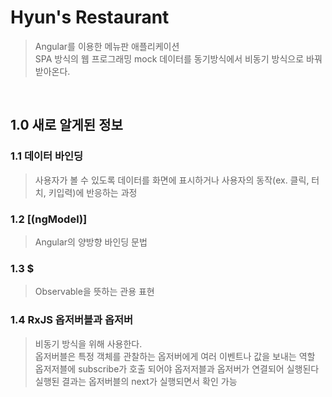 # Hyun's Restaurant

> Angular를 이용한 메뉴판 애플리케이션  
> SPA 방식의 웹 프로그래밍
> mock 데이터를 동기방식에서 비동기 방식으로 바꿔 받아온다.

<br>

## 1.0 새로 알게된 정보

### 1.1 데이터 바인딩

> 사용자가 볼 수 있도록 데이터를 화면에 표시하거나 사용자의 동작(ex. 클릭, 터치, 키입력)에 반응하는 과정

### 1.2 [(ngModel)]

> Angular의 양방향 바인딩 문법

### 1.3 $

> Observable을 뜻하는 관용 표현

### 1.4 RxJS 옵저버블과 옵저버

> 비동기 방식을 위해 사용한다.  
> 옵저버블은 특정 객체를 관찰하는 옵저버에게 여러 이벤트나 값을 보내는 역할  
> 옵저저블에 subscribe가 호출 되어야 옵저저블과 옵저버가 연결되어 실행된다  
> 실행된 결과는 옵저버블의 next가 실행되면서 확인 가능
